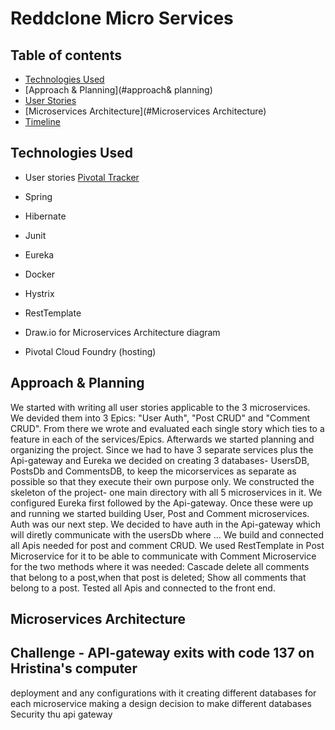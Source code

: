 # Reddclone Micro Services

## Table of contents

- [Technologies Used](#technologies-used)
- [Approach & Planning](#approach& planning)
- [User Stories](#user-stories)
- [Microservices Architecture](#Microservices Architecture)
- [Timeline](#timeline)






## Technologies Used
* User stories [Pivotal Tracker](https://www.pivotaltracker.com/n/projects/2416889)
* Spring
* Hibernate
* Junit
* Eureka
* Docker
* Hystrix

* RestTemplate
* Draw.io for Microservices Architecture diagram
* Pivotal Cloud Foundry (hosting)



## Approach & Planning
We started with writing all user stories applicable to the 3 microservices. We devided them into 3 Epics: "User Auth", "Post CRUD" and "Comment CRUD". From there we wrote and evaluated each single story which ties to a feature in each of the services/Epics. Afterwards we started planning and organizing the project. Since we had to have 3 separate services plus the Api-gateway and Eureka we decided on creating 3 databases- UsersDB, PostsDb and CommentsDB, to keep the micorservices as separate as possible so that they execute their own purpose only. We constructed the skeleton of the project- one main directory with all 5 microservices in it. We configured Eureka first followed by the Api-gateway. Once these were up and running we started building User, Post and Comment microservices. Auth was our next step. We decided to have auth in the Api-gateway which will diretly communicate with the usersDb where ... We build and connected all Apis needed for post and comment CRUD. We used RestTemplate in Post Microservice for it to be able to communicate with Comment Microservice for the two methods where it was needed: Cascade delete all comments that belong to a post,when that post is deleted; Show all comments that belong to a post. Tested all Apis and connected to the front end. 

## Microservices Architecture

## Challenge - API-gateway exits with code 137 on Hristina's computer
deployment and any configurations with it 
creating different databases for each microservice 
making a design decision to make different databases 
Security thu api gateway 

<img src="">
